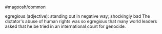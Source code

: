 #magoosh/common

egregious (adjective): standing out in negative way; shockingly bad 
The dictator's abuse of human rights was so egregious that many world leaders asked that he be tried in 
an international court for genocide. 
